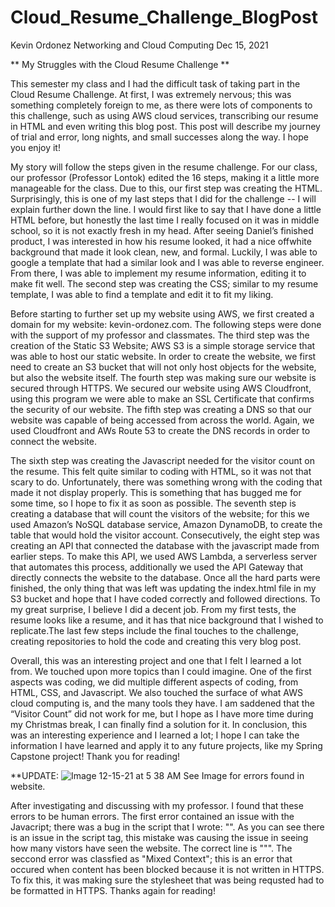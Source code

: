 # Cloud_Resume_Challenge_BlogPost


Kevin Ordonez 
Networking and Cloud Computing
Dec 15, 2021

**                                                       My Struggles with the Cloud Resume Challenge
**

This semester my class and I had the difficult task of taking part in the Cloud Resume Challenge. At first, I was extremely nervous; this was something completely foreign to me, as there were lots of components to this challenge, such as using AWS cloud services, transcribing our resume in HTML and even writing this blog post. This post will describe my journey of trial and error, long nights, and small successes along the way. I hope you enjoy it!

My story will follow the steps given in the resume challenge.  For our class, our professor (Professor Lontok) edited the 16 steps, making it a little more manageable for the class. Due to this, our first step was creating the HTML. Surprisingly, this is one of my last steps that I did for the challenge -- I will explain further down the line. I would first like to say that I have done a little HTML before, but honestly the last time I really focused on it was in middle school, so it is not exactly fresh in my head. After seeing Daniel’s finished product, I was interested in how his resume looked, it had a nice offwhite background that made it look clean, new, and formal. Luckily, I was able to google a template that had a similar look and I was able to reverse engineer. From there, I was able to implement my resume information, editing it to make fit well. The second step was creating the CSS; similar to my resume template, I was able to find a template and edit it to fit my liking. 

Before starting to further set up my website using AWS, we first created a domain for my website: kevin-ordonez.com. The following steps were done with the support of my professor and classmates.  The third step was the creation of the Static S3 Website; AWS S3 is a simple storage service that was able to host our static website. In order to create the website, we first need to create an S3 bucket that will not only host objects for the website, but also the website itself. The fourth step was making sure our website is secured through HTTPS. We secured our website using AWS Cloudfront, using this program we were able to make an SSL Certificate that confirms the security of our website. The fifth step was creating a DNS so that our website was capable of being accessed from across the world. Again, we used Cloudfront and AWs Route 53 to create the DNS records in order to connect the website. 

The sixth step was creating the Javascript needed for the visitor count on the resume. This felt quite similar to coding with HTML, so it was not that scary to do. Unfortunately, there was something wrong with the coding that made it not display properly. This is something that has bugged me for some time, so I hope to fix it as soon as possible. The seventh step is creating a database that will count the visitors of the website; for this we used Amazon’s NoSQL database service, Amazon DynamoDB, to create the table that would hold the visitor account. Consecutively, the eight step was creating an API that connected the database with the javascript made from earlier steps. To make this API, we used AWS Lambda, a serverless server that automates this process, additionally we used the API Gateway that directly connects the website to the database.  Once all the hard parts were finished, the only thing that was left was updating the index.html file in my S3 bucket and hope that I have coded correctly and followed directions. To my great surprise, I believe I did a decent job. From my first tests, the resume looks like a resume, and it has that nice background that I wished to replicate.The last few steps include the final touches to the challenge, creating repositories to hold the code and creating this very blog post.

Overall, this was an interesting project and one that I felt I learned a lot from. We touched upon more topics than I could imagine. One of the first aspects was coding, we did multiple different aspects of coding, from HTML, CSS, and Javascript. We also touched the surface of what AWS cloud computing is, and the many tools they have. I am saddened that the “Visitor Count” did not work for me, but I hope as I have more time during my Christmas break, I can finally find a solution for it. In conclusion, this was an interesting experience and I learned a lot; I hope I can take the information I have learned and apply it to any future projects, like my Spring Capstone project! Thank you for reading!


**UPDATE: 
![Image 12-15-21 at 5 38 AM](https://user-images.githubusercontent.com/96178672/146202900-5cb48b8e-aa85-4229-aa28-1d862e5fc69d.jpg)
See Image for errors found in website.

After investigating and discussing with my professor. I found that these errors to be human errors. The first error contained an issue with the Javacript; there was a bug in the script that I wrote: "<script> src="js/visitor-counter.js"></script>". As you can see there is an issue in the script tag, this mistake was causing the issue in seeing how many vistors have seen the website. The correct line is ""<script src="js/visitor-counter.js"></script>".  The seccond error was classfied as "Mixed Context"; this is an error that occured when content has been blocked because it is not written in HTTPS. To fix this, it was making sure the stylesheet that was being requsted had to be formatted in HTTPS. Thanks again for reading! 

